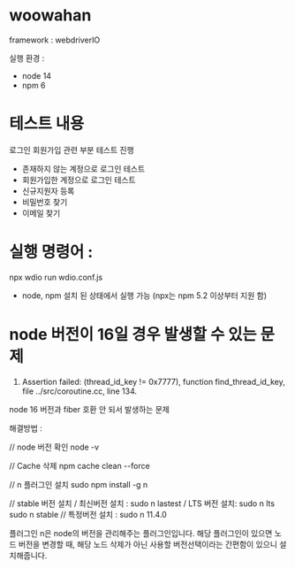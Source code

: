 # woowahan

framework : webdriverIO 

실행 환경 :
 - node 14
 - npm 6


# 테스트 내용 
로그인 회원가입 관련 부분 테스트 진행
 - 존재하지 않는 계정으로 로그인 테스트
 - 회원가입한 계정으로 로그인 테스트
 - 신규지원자 등록
 - 비밀번호 찾기
 - 이메일 찾기 
 


# 실행 명령어 : 
  npx wdio run wdio.conf.js

 * node, npm 설치 된 상태에서 실행 가능 (npx는 npm 5.2 이상부터 지원 함)




# node 버전이 16일 경우 발생할 수 있는 문제 
1. Assertion failed: (thread_id_key != 0x7777), function find_thread_id_key, file ../src/coroutine.cc, line 134.
   
node 16 버전과 fiber 호환 안 되서 발생하는 문제

해결방법 : 

// node 버전 확인
node -v

// Cache 삭제
npm cache clean --force

// n 플러그인 설치
sudo npm install -g n

// stable 버전 설치      / 최신버전 설치 : sudo n lastest  / LTS 버전 설치: sudo n lts
sudo n stable          // 특정버전 설치 : sudo n 11.4.0 

플러그인 n은 node의 버전을 관리해주는 플러그인입니다. 해당 플러그인이 있으면 노드 버전을 변경할 때, 해당 노드 삭제가 아닌 사용할 버전선택이라는 간편함이 있으니 설치해줍니다.
